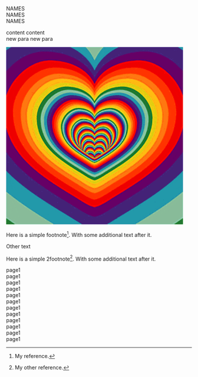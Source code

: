 <!-- ---
layout: page
title: LCC Draft
--- -->


NAMES  
NAMES  
NAMES  

content content  
new para new para

![alt text](./images/hearts.gif "Logo Title Text 1")  
<!-- ![alt text]("./videos/1_Pause plus Point Right.mp4" "Logo Title Text 1")   -->



Here is a simple footnote[^1]. With some additional text after it.  

[^1]: My reference.  

Other text  


Here is a simple 2footnote[^2]. With some additional text after it.  

[^2]: My other reference.  

page1  
page1  
page1  
page1  
page1  
page1  
page1  
page1  
page1  
page1  
page1  
page1   